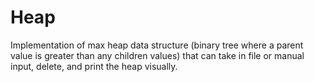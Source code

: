 # Heap
Implementation of max heap data structure (binary tree where a parent value is greater than any children values) that can take in file or manual input, delete, and print the heap visually.
